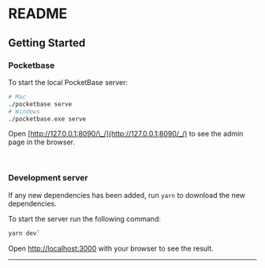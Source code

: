 # README

## Getting Started

### Pocketbase

To start the local PocketBase server:

```bash
# Mac
./pocketbase serve
# Windows
./pocketbase.exe serve
```

Open [http://127.0.0.1:8090/\_/](http://127.0.0.1:8090/_/) to see the admin page in the browser.

<br/>

### Development server

If any new dependencies has been added, run `yarn` to download the new dependencies.

To start the server run the following command:

```bash
yarn dev`
```

Open [http://localhost:3000](http://localhost:3000) with your browser to see the result.

---
